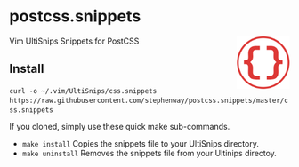 # postcss.snippets

<img src="giticon.png" title="postcss.snippets" align="right" width="95"
height="95">

Vim UltiSnips Snippets for PostCSS

## Install

`curl -o ~/.vim/UltiSnips/css.snippets
https://raw.githubusercontent.com/stephenway/postcss.snippets/master/css.snippets`

If you cloned, simply use these quick make sub-commands.

* `make install` Copies the snippets file to your UltiSnips directory.
* `make uninstall` Removes the snippets file from your Ultinips directoy.
